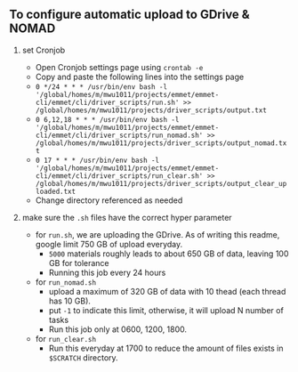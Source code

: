## To configure automatic upload to GDrive & NOMAD

1. set Cronjob
    - Open Cronjob settings page using `crontab -e`
    - Copy and paste the following lines into the settings page
    - `0 */24 * * * /usr/bin/env bash -l '/global/homes/m/mwu1011/projects/emmet/emmet-cli/emmet/cli/driver_scripts/run.sh' >> /global/homes/m/mwu1011/projects/driver_scripts/output.txt`
    - `0 6,12,18 * * * /usr/bin/env bash -l '/global/homes/m/mwu1011/projects/emmet/emmet-cli/emmet/cli/driver_scripts/run_nomad.sh' >> /global/homes/m/mwu1011/projects/driver_scripts/output_nomad.txt`
    - `0 17 * * * /usr/bin/env bash -l '/global/homes/m/mwu1011/projects/emmet/emmet-cli/emmet/cli/driver_scripts/run_clear.sh' >> /global/homes/m/mwu1011/projects/driver_scripts/output_clear_uploaded.txt`
    - Change directory referenced as needed
   
2. make sure the `.sh` files have the correct hyper parameter
    - for `run.sh`, we are uploading the GDrive. As of writing this readme, google limit 750 GB of upload everyday. 
        - `5000` materials roughly leads to about 650 GB of data, leaving 100 GB for tolerance
        - Running this job every 24 hours
    - for `run_nomad.sh`
        - upload a maximum of 320 GB of data with 10 thead (each thread has 10 GB). 
        - put `-1` to indicate this limit, otherwise, it will upload N number of tasks
        - Run this job only at 0600, 1200, 1800. 
    - for `run_clear.sh`
        - Run this everyday at 1700 to reduce the amount of files exists in `$SCRATCH` directory.